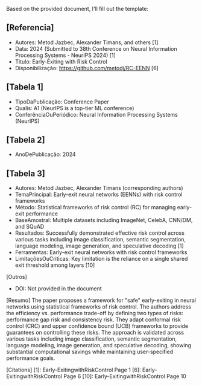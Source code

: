 Based on the provided document, I'll fill out the template:

[Referencia]
---
- Autores: Metod Jazbec, Alexander Timans, and others [1]
- Data: 2024 (Submitted to 38th Conference on Neural Information Processing Systems - NeurIPS 2024) [1]
- Titulo: Early-Exiting with Risk Control
- Disponibilização: https://github.com/metodj/RC-EENN [6]

[Tabela 1]
---
- TipoDaPublicação: Conference Paper
- Qualis: A1 (NeurIPS is a top-tier ML conference)
- ConferênciaOuPeriódico: Neural Information Processing Systems (NeurIPS)

[Tabela 2]
---
- AnoDePublicação: 2024

[Tabela 3]
---
- Autores: Metod Jazbec, Alexander Timans (corresponding authors)
- TemaPrincipal: Early-exit neural networks (EENNs) with risk control frameworks
- Método: Statistical frameworks of risk control (RC) for managing early-exit performance
- BaseAmostral: Multiple datasets including ImageNet, CelebA, CNN/DM, and SQuAD
- Resultados: Successfully demonstrated effective risk control across various tasks including image classification, semantic segmentation, language modeling, image generation, and speculative decoding [1]
- Ferramentas: Early-exit neural networks with risk control frameworks
- LimitaçõesOuCriticas: Key limitation is the reliance on a single shared exit threshold among layers [10]

[Outros]
- DOI: Not provided in the document

[Resumo]
The paper proposes a framework for "safe" early-exiting in neural networks using statistical frameworks of risk control. The authors address the efficiency vs. performance trade-off by defining two types of risks: performance gap risk and consistency risk. They adapt conformal risk control (CRC) and upper confidence bound (UCB) frameworks to provide guarantees on controlling these risks. The approach is validated across various tasks including image classification, semantic segmentation, language modeling, image generation, and speculative decoding, showing substantial computational savings while maintaining user-specified performance goals.

[Citations]
[1]: Early-ExitingwithRiskControl Page 1
[6]: Early-ExitingwithRiskControl Page 6
[10]: Early-ExitingwithRiskControl Page 10